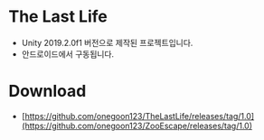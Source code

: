 # The Last Life
+ Unity 2019.2.0f1 버전으로 제작된 프로젝트입니다.
+ 안드로이드에서 구동됩니다.
# Download
+ [https://github.com/onegoon123/TheLastLife/releases/tag/1.0](https://github.com/onegoon123/ZooEscape/releases/tag/1.0)
